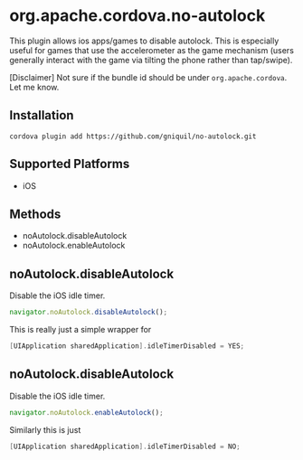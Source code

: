 
# org.apache.cordova.no-autolock

This plugin allows ios apps/games to disable autolock. This is especially useful
for games that use the accelerometer as the game mechanism (users generally interact
with the game via tilting the phone rather than tap/swipe).

[Disclaimer] Not sure if the bundle id should be under `org.apache.cordova`. Let me know.

## Installation

    cordova plugin add https://github.com/gniquil/no-autolock.git


## Supported Platforms

- iOS

## Methods

- noAutolock.disableAutolock
- noAutolock.enableAutolock


## noAutolock.disableAutolock

Disable the iOS idle timer. 

```javascript
navigator.noAutolock.disableAutolock();
```

This is really just a simple wrapper for

```objective-c
[UIApplication sharedApplication].idleTimerDisabled = YES;
```

## noAutolock.disableAutolock

Disable the iOS idle timer. 

```javascript
navigator.noAutolock.enableAutolock();
```

Similarly this is just

```objective-c
[UIApplication sharedApplication].idleTimerDisabled = NO;
```